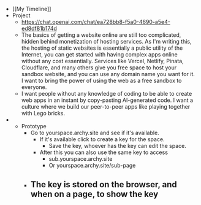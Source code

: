 - [[My Timeline]]
- Project
	- https://chat.openai.com/chat/ea728bb8-f5a0-4690-a5e4-ed8df81b174d
	- The basics of getting a website online are still too complicated, hidden
	   behind monetization of hosting services. As I'm writing this, the 
	  hosting of static websites is essentially a public utility of the 
	  Internet, you can get started with having complex apps online without 
	  any cost essentially. Services like Vercel, Netlify, Pinata, Cloudflare,
	   and many others give you free space to host your sandbox website, and 
	  you can use any domain name you want for it. I want to bring the power 
	  of using the web as a free sandbox to everyone.
	- I want people without any knowledge of coding to be able to create web 
	  apps in an instant by copy-pasting AI-generated code. I want a culture 
	  where we build our peer-to-peer apps like playing together with Lego 
	  bricks.
-
	- Prototype
		- Go to yourspace.archy.site and see if it's available.
			- If it's available click to create a key for the space.
				- Save the key, whoever has the key can edit the space.
			- After this you can also use the same key to access
				- sub.yourspace.archy.site
				- Or yourspace.archy.site/sub-page
		- The key is stored on the browser, and when on a page, to show the key
			-